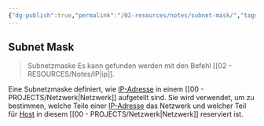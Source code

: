 ```yaml
---
{"dg-publish":true,"permalink":"/02-resources/notes/subnet-mask/","tags":["netzwerk/subnet-mask"],"noteIcon":"","updated":"2024-07-05T09:21:58.000+02:00"}
---
```


## Subnet Mask 
> Subnetzmaske 
Es kann gefunden werden mit den Befehl [[02 - RESOURCES/Notes/IP\|ip]].

Eine Subnetzmaske definiert, wie [IP-Adresse](obsidian://open?vault=Second-Brain&file=Archives%2FNotes%2Fipv4) in einem [[00 - PROJECTS/Netzwerk\|Netzwerk]] aufgeteilt sind. Sie wird verwendet, um zu bestimmen, welche Teile einer [IP-Adresse](obsidian://open?vault=Second-Brain&file=Archives%2FNotes%2Fipv4) das Netzwerk und welcher Teil für [Host](obsidian://open?vault=Second-Brain&file=Archives%2FNotes%2FHosts%20Addieren) in diesem [[00 - PROJECTS/Netzwerk\|Netzwerk]] reserviert ist.


